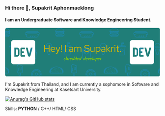 ### Hi there 👋, Supakrit Aphonmaeklong
#### I am an Undergraduate Software and Knowledge Engineering Student.

![My_Image](image/github-header-image.png)

I'm Supakrit from Thailand, and I am currently a sophomore in Software and Knowledge Engineering at Kasetsart University.

[![Anurag's GitHub stats](https://github-readme-stats.vercel.app/api?username=Supakrit65)](https://github.com/anuraghazra/github-readme-stats)

Skills: **PYTHON** / C++/ HTML/ CSS

